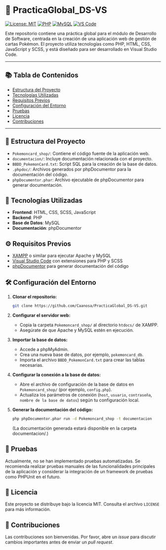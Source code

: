 # 🧩 PracticaGlobal_DS-VS

[![License: MIT](https://img.shields.io/badge/License-MIT-blue.svg)](LICENSE)
[![PHP](https://img.shields.io/badge/PHP-8.x-blue)](https://www.php.net/)
[![MySQL](https://img.shields.io/badge/MySQL-8.0-blue.svg)](https://www.mysql.com/)
[![VS Code](https://img.shields.io/badge/IDE-VS--Code-blue)](https://code.visualstudio.com/)

Este repositorio contiene una práctica global para el módulo de Desarrollo de Software, centrada en la creación de una aplicación web de gestión de cartas Pokémon. El proyecto utiliza tecnologías como PHP, HTML, CSS, JavaScript y SCSS, y está diseñado para ser desarrollado en Visual Studio Code.

---

## 📚 Tabla de Contenidos

- [Estructura del Proyecto](#-estructura-del-proyecto)
- [Tecnologías Utilizadas](#-tecnologías-utilizadas)
- [Requisitos Previos](#️-requisitos-previos)
- [Configuración del Entorno](#️-configuración-del-entorno)
- [Pruebas](#-pruebas)
- [Licencia](#-licencia)
- [Contribuciones](#-contribuciones)

---

## 📁 Estructura del Proyecto

- `Pokemoncard_shop/`: Contiene el código fuente de la aplicación web.
- `documentacion/`: Incluye documentación relacionada con el proyecto.
- `BBDD_PokemonCard.txt`: Script SQL para la creación de la base de datos.
- `.phpdoc/`: Archivos generados por phpDocumentor para la documentación del código.
- `phpDocumentor.phar`: Archivo ejecutable de phpDocumentor para generar documentación.

## 🚀 Tecnologías Utilizadas

- **Frontend**: HTML, CSS, SCSS, JavaScript
- **Backend**: PHP
- **Base de Datos**: MySQL
- **Documentación**: phpDocumentor

## ⚙️ Requisitos Previos

- [XAMPP](https://www.apachefriends.org/index.html) o similar para ejecutar Apache y MySQL
- [Visual Studio Code](https://code.visualstudio.com/) con extensiones para PHP y SCSS
- [phpDocumentor](https://www.phpdoc.org/) para generar documentación del código

## 🛠️ Configuración del Entorno

1. **Clonar el repositorio:**

   ```bash
   git clone https://github.com/Caanosa/PracticaGlobal_DS-VS.git

2. **Configurar el servidor web:**

   - Copia la carpeta `Pokemoncard_shop/` al directorio `htdocs/` de XAMPP.
   - Asegúrate de que Apache y MySQL estén en ejecución.

3. **Importar la base de datos:**

   - Accede a phpMyAdmin.
   - Crea una nueva base de datos, por ejemplo, `pokemoncard_db`.
   - Importa el archivo `BBDD_PokemonCard.txt` para crear las tablas necesarias.

4. **Configurar la conexión a la base de datos:**

   - Abre el archivo de configuración de la base de datos en `Pokemoncard_shop/` (por ejemplo, `config.php`).
   - Actualiza los parámetros de conexión (`host`, `usuario`, `contraseña`, `nombre de la base de datos`) según tu configuración local.

5. **Generar la documentación del código:**

   ```bash
   php phpDocumentor.phar run -d Pokemoncard_shop -t documentacion
   ```
   (La documentación generada estará disponible en la carpeta documentacion/.)


## 🧪 Pruebas

Actualmente, no se han implementado pruebas automatizadas. Se recomienda realizar pruebas manuales de las funcionalidades principales de la aplicación y considerar la integración de un framework de pruebas como PHPUnit en el futuro.

## 📄 Licencia

Este proyecto se distribuye bajo la licencia MIT. Consulta el archivo `LICENSE` para más información.

## 🤝 Contribuciones

Las contribuciones son bienvenidas. Por favor, abre un *issue* para discutir cambios importantes antes de enviar un *pull request*.


